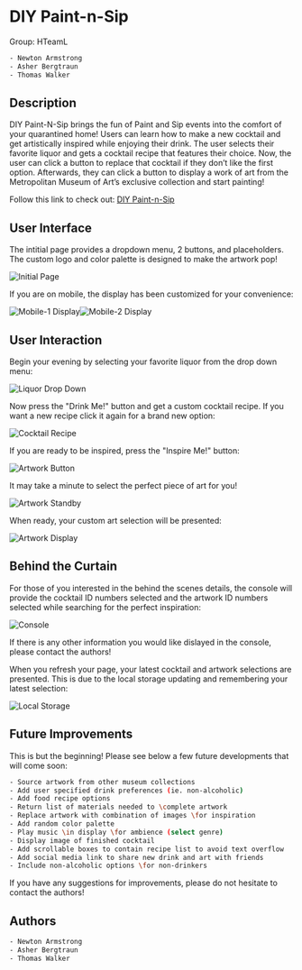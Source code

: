 # DIY Paint-n-Sip

Group: HTeamL

```bash
- Newton Armstrong
- Asher Bergtraun
- Thomas Walker
```

## Description

DIY Paint-N-Sip brings the fun of Paint and Sip events into the comfort of your quarantined home! Users can learn how to make a new cocktail and get artistically inspired while enjoying their drink. The user selects their favorite liquor and gets a cocktail recipe that features their choice. Now, the user can click a button to replace that cocktail if they don’t like the first option. Afterwards, they can click a button to display a work of art from the Metropolitan Museum of Art’s exclusive collection and start painting!

Follow this link to check out:
[DIY Paint-n-Sip](https://twalker7.github.io/HTeamL-Project/)

## User Interface

The intitial page provides a dropdown menu, 2 buttons, and placeholders. 
The custom logo and color palette is designed to make the artwork pop!

![Initial Page](assets/images/read-me-img-01.png)

If you are on mobile, the display has been customized for your convenience:

![Mobile-1 Display](assets/images/read-me-img-09.png)![Mobile-2 Display](assets/images/read-me-img-10.png)

## User Interaction

Begin your evening by selecting your favorite liquor from the drop down menu:

![Liquor Drop Down](assets/images/read-me-img-02.png)

Now press the "Drink Me!" button and get a custom cocktail recipe. If you want a new recipe click it again for a brand new option:

![Cocktail Recipe](assets/images/read-me-img-03.png)

If you are ready to be inspired, press the "Inspire Me!" button:

![Artwork Button](assets/images/read-me-img-04.png)

It may take a minute to select the perfect piece of art for you!

![Artwork Standby](assets/images/read-me-img-05.png)

When ready, your custom art selection will be presented:

![Artwork Display](assets/images/read-me-img-06.png)

## Behind the Curtain

For those of you interested in the behind the scenes details, the console will provide the cocktail ID numbers selected and the artwork ID numbers selected while searching for the perfect inspiration:

![Console](assets/images/read-me-img-07.png)

If there is any other information you would like dislayed in the console, please contact the authors!

When you refresh your page, your latest cocktail and artwork selections are presented. This is due to the local storage updating and remembering your latest selection:

![Local Storage](assets/images/read-me-img-09.png)

## Future Improvements

This is but the beginning!
Please see below a few future developments that will come soon:

```bash
- Source artwork from other museum collections
- Add user specified drink preferences (ie. non-alcoholic)
- Add food recipe options
- Return list of materials needed to \complete artwork
- Replace artwork with combination of images \for inspiration
- Add random color palette
- Play music \in display \for ambience (select genre)
- Display image of finished cocktail
- Add scrollable boxes to contain recipe list to avoid text overflow
- Add social media link to share new drink and art with friends
- Include non-alcoholic options \for non-drinkers 
```
If you have any suggestions for improvements, please do not hesitate to contact the authors!

## Authors

```bash
- Newton Armstrong
- Asher Bergtraun
- Thomas Walker
```